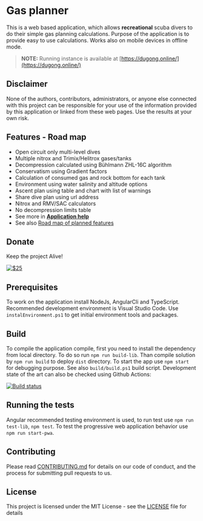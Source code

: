 # Gas planner

This is a web based application, which allows **recreational** scuba divers to do their simple gas planning calculations. Purpose of the application is to provide easy to use calculations. Works also on mobile devices in offline mode.

> **NOTE:** Running instance is available at [https://dugong.online/](https://dugong.online/)

## Disclaimer

None of the authors, contributors, administrators, or anyone else connected with this project can be responsible for your use of the information provided by this application or linked from these web pages. Use the results at your own risk.

## Features - Road map

* Open circuit only multi-level dives
* Multiple nitrox and Trimix/Helitrox gases/tanks
* Decompression calculated using Bühlmann ZHL-16C algorithm
* Conservatism using Gradient factors
* Calculation of consumed gas and rock bottom for each tank
* Environment using water salinity and altitude options
* Ascent plan using table and chart with list of warnings
* Share dive plan using url address
* Nitrox and RMV/SAC calculators
* No decompression limits table
* See more in **[Application help](./doc/readme.md)**
* See also [Road map of planned features](./doc/roadmap.md)

## Donate

Keep the project Alive!

[![$25](https://www.paypalobjects.com/en_US/i/btn/btn_donateCC_LG.gif)](https://www.paypal.com/cgi-bin/webscr?cmd=_s-xclick&hosted_button_id=X28G9FEYUN6CJ)

## Prerequisites

To work on the application install NodeJs, AngularCli and TypeScript. Recommended development environment is Visual Studio Code. Use `instalEnvironment.ps1` to get initial environment tools and packages.

## Build

To compile the application compile, first you need to install the dependency from local directory. To do so run `npm run build-lib`.
Than compile solution by `npm run build` to deploy `dist` directory. To start the app use `npm start` for debugging purpose. See also `build/build.ps1` build script.
Development state of the art can also be checked using Github Actions:

[![Build status](https://github.com/jirkapok/GasPlanner/actions/workflows/main.yml/badge.svg)](https://github.com/jirkapok/GasPlanner/actions)

## Running the tests

Angular recommended testing environment is used, to run test use `npm run test-lib`, `npm test`. To test the progressive web application behavior use `npm run start-pwa`.

## Contributing

Please read [CONTRIBUTING.md](CONTRIBUTING.md) for details on our code of conduct, and the process for submitting pull requests to us.

## License

This project is licensed under the MIT License - see the [LICENSE](LICENSE) file for details
